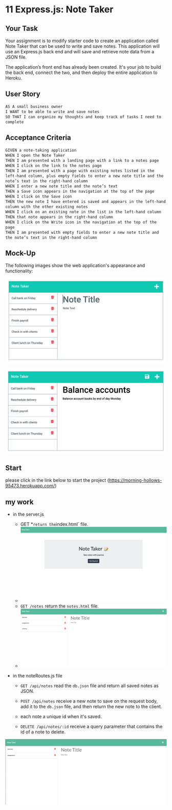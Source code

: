 # 11 Express.js: Note Taker

## Your Task

Your assignment is to modify starter code to create an application called Note Taker that can be used to write and save notes. This application will use an Express.js back end and will save and retrieve note data from a JSON file.

The application’s front end has already been created. It's your job to build the back end, connect the two, and then deploy the entire application to Heroku.


## User Story

```
AS A small business owner
I WANT to be able to write and save notes
SO THAT I can organize my thoughts and keep track of tasks I need to complete
```


## Acceptance Criteria

```
GIVEN a note-taking application
WHEN I open the Note Taker
THEN I am presented with a landing page with a link to a notes page
WHEN I click on the link to the notes page
THEN I am presented with a page with existing notes listed in the left-hand column, plus empty fields to enter a new note title and the note’s text in the right-hand column
WHEN I enter a new note title and the note’s text
THEN a Save icon appears in the navigation at the top of the page
WHEN I click on the Save icon
THEN the new note I have entered is saved and appears in the left-hand column with the other existing notes
WHEN I click on an existing note in the list in the left-hand column
THEN that note appears in the right-hand column
WHEN I click on the Write icon in the navigation at the top of the page
THEN I am presented with empty fields to enter a new note title and the note’s text in the right-hand column
```


## Mock-Up

The following images show the web application's appearance and functionality:

![Existing notes are listed in the left-hand column with empty fields on the right-hand side for the new note’s title and text.](./Assets/11-express-homework-demo-01.png)

![Note titled “Balance accounts” reads, “Balance account books by end of day Monday,” with other notes listed on the left.](./Assets/11-express-homework-demo-02.png)


## Start
please click in the link below to start the project 
(https://morning-hollows-95473.herokuapp.com/)

## my work
* in the server.js
  *  GET *` return the `index.html` file. 
  *  ![1](./Assets/1.png)
  *  `GET /notes` return the `notes.html` file.
  *  ![2](./Assets/2.png)

* in the noteRoutes.js file
  * `GET /api/notes`  read the `db.json` file and return all saved notes as JSON.

  * `POST /api/notes`  receive a new note to save on the request body, add it to the `db.json` file, and then return the new note to the client. 
   *  each note a unique id when it's saved.
  * `DELETE /api/notes/:id`  receive a query parameter that contains the id of a note to delete. 

![3](./Assets/3.png)